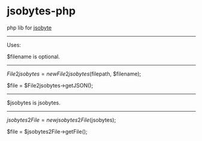 # jsobytes-php
php lib for [jsobyte](https://git.gocode.it/RaidAndFade/jsobyte)

-----------------------------------------------------------------

Uses:

$filename is optional.
______________________

$File2jsobytes = new File2jsobytes($filepath, $filename);

$file = $File2jsobytes->getJSON();

-----------------------------------------------------------------

$jsobytes is jsobytes.
______________________

$jsobytes2File = new jsobytes2File($jsobytes);

$file = $jsobytes2File->getFile();
